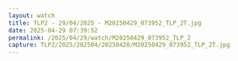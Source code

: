 ```yaml
---
layout: watch
title: TLP2 - 29/04/2025 - M20250429_073952_TLP_2T.jpg
date: 2025-04-29 07:39:52
permalink: /2025/04/29/watch/M20250429_073952_TLP_2
capture: TLP2/2025/202504/20250428/M20250429_073952_TLP_2T.jpg
---
```

